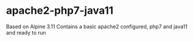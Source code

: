 # apache2-php7-java11
Based on Alpine 3.11 Contains a basic apache2 configured, php7 and java11 and ready to run
